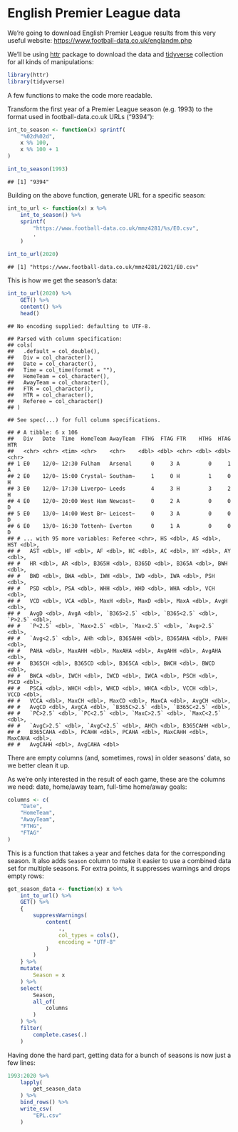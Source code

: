 English Premier League data
================

We’re going to download English Premier League results from this very
useful website: <https://www.football-data.co.uk/englandm.php>

We’ll be using [httr](https://cran.r-project.org/package=httr) package
to download the data and [tidyverse](https://www.tidyverse.org/)
collection for all kinds of manipulations:

``` r
library(httr)
library(tidyverse)
```

A few functions to make the code more readable.

Transform the first year of a Premier League season (e.g. 1993) to the
format used in football-data.co.uk URLs (“9394”):

``` r
int_to_season <- function(x) sprintf(
    "%02d%02d",
    x %% 100,
    x %% 100 + 1
)
```

``` r
int_to_season(1993)
```

    ## [1] "9394"

Building on the above function, generate URL for a specific season:

``` r
int_to_url <- function(x) x %>% 
    int_to_season() %>% 
    sprintf(
        "https://www.football-data.co.uk/mmz4281/%s/E0.csv",
        .
    )
```

``` r
int_to_url(2020)
```

    ## [1] "https://www.football-data.co.uk/mmz4281/2021/E0.csv"

This is how we get the season’s data:

``` r
int_to_url(2020) %>% 
    GET() %>% 
    content() %>% 
    head()
```

    ## No encoding supplied: defaulting to UTF-8.

    ## Parsed with column specification:
    ## cols(
    ##   .default = col_double(),
    ##   Div = col_character(),
    ##   Date = col_character(),
    ##   Time = col_time(format = ""),
    ##   HomeTeam = col_character(),
    ##   AwayTeam = col_character(),
    ##   FTR = col_character(),
    ##   HTR = col_character(),
    ##   Referee = col_character()
    ## )

    ## See spec(...) for full column specifications.

    ## # A tibble: 6 x 106
    ##   Div   Date  Time  HomeTeam AwayTeam  FTHG  FTAG FTR    HTHG  HTAG HTR  
    ##   <chr> <chr> <tim> <chr>    <chr>    <dbl> <dbl> <chr> <dbl> <dbl> <chr>
    ## 1 E0    12/0~ 12:30 Fulham   Arsenal      0     3 A         0     1 A    
    ## 2 E0    12/0~ 15:00 Crystal~ Southam~     1     0 H         1     0 H    
    ## 3 E0    12/0~ 17:30 Liverpo~ Leeds        4     3 H         3     2 H    
    ## 4 E0    12/0~ 20:00 West Ham Newcast~     0     2 A         0     0 D    
    ## 5 E0    13/0~ 14:00 West Br~ Leicest~     0     3 A         0     0 D    
    ## 6 E0    13/0~ 16:30 Tottenh~ Everton      0     1 A         0     0 D    
    ## # ... with 95 more variables: Referee <chr>, HS <dbl>, AS <dbl>, HST <dbl>,
    ## #   AST <dbl>, HF <dbl>, AF <dbl>, HC <dbl>, AC <dbl>, HY <dbl>, AY <dbl>,
    ## #   HR <dbl>, AR <dbl>, B365H <dbl>, B365D <dbl>, B365A <dbl>, BWH <dbl>,
    ## #   BWD <dbl>, BWA <dbl>, IWH <dbl>, IWD <dbl>, IWA <dbl>, PSH <dbl>,
    ## #   PSD <dbl>, PSA <dbl>, WHH <dbl>, WHD <dbl>, WHA <dbl>, VCH <dbl>,
    ## #   VCD <dbl>, VCA <dbl>, MaxH <dbl>, MaxD <dbl>, MaxA <dbl>, AvgH <dbl>,
    ## #   AvgD <dbl>, AvgA <dbl>, `B365>2.5` <dbl>, `B365<2.5` <dbl>, `P>2.5` <dbl>,
    ## #   `P<2.5` <dbl>, `Max>2.5` <dbl>, `Max<2.5` <dbl>, `Avg>2.5` <dbl>,
    ## #   `Avg<2.5` <dbl>, AHh <dbl>, B365AHH <dbl>, B365AHA <dbl>, PAHH <dbl>,
    ## #   PAHA <dbl>, MaxAHH <dbl>, MaxAHA <dbl>, AvgAHH <dbl>, AvgAHA <dbl>,
    ## #   B365CH <dbl>, B365CD <dbl>, B365CA <dbl>, BWCH <dbl>, BWCD <dbl>,
    ## #   BWCA <dbl>, IWCH <dbl>, IWCD <dbl>, IWCA <dbl>, PSCH <dbl>, PSCD <dbl>,
    ## #   PSCA <dbl>, WHCH <dbl>, WHCD <dbl>, WHCA <dbl>, VCCH <dbl>, VCCD <dbl>,
    ## #   VCCA <dbl>, MaxCH <dbl>, MaxCD <dbl>, MaxCA <dbl>, AvgCH <dbl>,
    ## #   AvgCD <dbl>, AvgCA <dbl>, `B365C>2.5` <dbl>, `B365C<2.5` <dbl>,
    ## #   `PC>2.5` <dbl>, `PC<2.5` <dbl>, `MaxC>2.5` <dbl>, `MaxC<2.5` <dbl>,
    ## #   `AvgC>2.5` <dbl>, `AvgC<2.5` <dbl>, AHCh <dbl>, B365CAHH <dbl>,
    ## #   B365CAHA <dbl>, PCAHH <dbl>, PCAHA <dbl>, MaxCAHH <dbl>, MaxCAHA <dbl>,
    ## #   AvgCAHH <dbl>, AvgCAHA <dbl>

There are empty columns (and, sometimes, rows) in older seasons’ data,
so we better clean it up.

As we’re only interested in the result of each game, these are the
columns we need: date, home/away team, full-time home/away goals:

``` r
columns <- c(
    "Date",
    "HomeTeam",
    "AwayTeam",
    "FTHG",
    "FTAG"
)
```

This is a function that takes a year and fetches data for the
corresponding season. It also adds `Season` column to make it easier to
use a combined data set for multiple seasons. For extra points, it
suppresses warnings and drops empty rows:

``` r
get_season_data <- function(x) x %>% 
    int_to_url() %>% 
    GET() %>% 
    {
        suppressWarnings(
            content(
                .,
                col_types = cols(),
                encoding = "UTF-8"
            )
        )
    } %>% 
    mutate(
        Season = x
    ) %>% 
    select(
        Season,
        all_of(
            columns
        )
    ) %>% 
    filter(
        complete.cases(.)
    )
```

Having done the hard part, getting data for a bunch of seasons is now
just a few lines:

``` r
1993:2020 %>% 
    lapply(
        get_season_data
    ) %>% 
    bind_rows() %>% 
    write_csv(
        "EPL.csv"
    )
```
